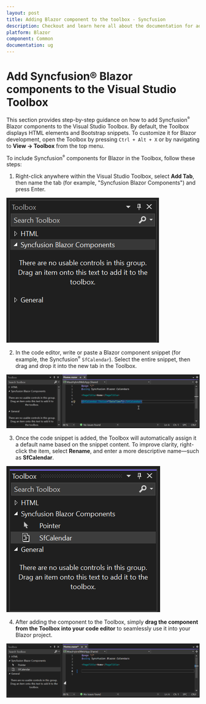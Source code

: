 ```yaml
---
layout: post
title: Adding Blazor component to the toolbox - Syncfusion
description: Checkout and learn here all about the documentation for adding Syncfusion Blazor component to the toolbox in Blazor
platform: Blazor
component: Common
documentation: ug
---
```


# Add Syncfusion® Blazor components to the Visual Studio Toolbox

This section provides step-by-step guidance on how to add Syncfusion<sup style="font-size:70%">&reg;</sup> Blazor components to the Visual Studio Toolbox. By default, the Toolbox displays HTML elements and Bootstrap snippets. To customize it for Blazor development, open the Toolbox by pressing `Ctrl + Alt + X` or by navigating to **View → Toolbox** from the top menu.

To include Syncfusion<sup style="font-size:70%">&reg;</sup> components for Blazor in the Toolbox, follow these steps:

1. Right-click anywhere within the Visual Studio Toolbox, select **Add Tab**, then name the tab (for example, "Syncfusion Blazor Components") and press Enter.

![Add new tab in toolbox](images/new-tab-toolbox.png)

2. In the code editor, write or paste a Blazor component snippet (for example, the Syncfusion<sup style="font-size:70%">&reg;</sup> `SfCalendar`). Select the entire snippet, then drag and drop it into the new tab in the Toolbox.

![Add code snippet to toolbox](images/add-snippet.gif)

3. Once the code snippet is added, the Toolbox will automatically assign it a default name based on the snippet content.
To improve clarity, right-click the item, select **Rename**, and enter a more descriptive name—such as **SfCalendar**.

![Update name](images/update-name.png)

4. After adding the component to the Toolbox, simply **drag the component from the Toolbox into your code editor** to seamlessly use it into your Blazor project.

![Drag component to editor](images/drag-component.gif)

